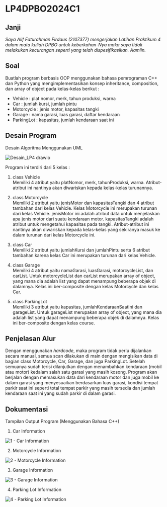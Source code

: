 # LP4DPBO2024C1

## Janji
*Saya Alif Faturahman Firdaus (2107377) mengerjakan Latihan Praktikum 4 dalam mata kuliah DPBO untuk keberkahan-Nya maka saya tidak melakukan kecurangan seperti yang telah dispesifikasikan. Aamiin.*

## Soal
Buatlah program berbasis OOP menggunakan bahasa pemrograman C++ dan Python  yang mengimplementasikan konsep inheritance, composition, dan array of object pada kelas-kelas berikut :

- Vehicle : plat nomor, merk, tahun produksi, warna
- Car : jumlah kursi, jumlah pintu
- Motorcycle : jenis motor, kapasitas tangki
- Garage : nama garasi, luas garasi, daftar kendaraan
- ParkingLot : kapasitas, jumlah kendaraan saat ini

## Desain Program
Desain Algoritma Menggunakan UML

![Desain_LP4 drawio](https://github.com/Aliffaturahman/LP4DPBO2024C1/assets/100842759/85b301be-5b5d-4f1c-91f1-814af7204fa5)

Program ini terdiri dari 5 kelas :

1. class Vehicle  
Memiliki 4 atribut yaitu platNomor, merk, tahunProduksi, warna. Atribut-atribut ini nantinya akan diwariskan kepada kelas-kelas turunannya.

2. class Motorcycle  
Memiliki 2 atribut yaitu jenisMotor dan kapasitasTangki dan 4 atribut tambahan dari kelas Vehicle. Kelas Motorcycle ini merupakan turunan dari kelas Vehicle. jenisMotor ini adalah atribut data untuk menjelaskan apa jenis motor dari suatu kendaraan motor. kapasitasTangki adalah atribut untuk mengetahui kapasitas pada tangki. Atribut-atribut ini nantinya akan diwariskan kepada kelas-kelas yang sekiranya masuk ke dalam turunan dari kelas Motorcycle  ini.

3. class Car  
Memiliki 2 atribut yaitu jumlahKursi dan jumlahPintu serta 6 atribut tambahan karena kelas Car ini merupakan turunan dari kelas Vehicle.

4. class Garage  
Memiliki 4 atribut yaitu namaGarasi, luasGarasi, motorcycleList, dan carList. Untuk motorcycleList dan carList merupakan array of object, yang mana dia adalah list yang dapat menampung beberapa objek di dalamnya. Kelas ini ber-composite dengan kelas Motorcycle dan kelas Car.

5. class ParkingLot  
Memiliki 3 atribut yaitu kapasitas, jumlahKendaraanSaatIni dan garageList. Untuk garageList merupakan array of object, yang mana dia adalah list yang dapat menampung beberapa objek di dalamnya. Kelas ini ber-composite dengan kelas course.
        
## Penjelasan Alur
Dengan menggunakan *hardcode*, maka program tidak perlu dijalankan secara manual, semua scan dilakukan di main dengan mengisikan data di bagian class Motorcycle, Car, Garage, dan juga ParkingLot. Setelah semuanya sudah terisi dilanjutkan dengan menambahkan kendaraan (mobil atau motor) kedalam salah satu garasi yang masih kosong. Program akan berjalan dengan memasukan data dari kendaraan motor dan juga mobil ke dalam garasi yang menyesuaikan berdasarkan luas garasi, kondisi tempat parkir saat ini seperti total tempat parkir yang masih tersedia dan jumlah kendaraan saat ini yang sudah parkir di dalam garasi. 

## Dokumentasi
Tampilan Output Program (Menggunakan Bahasa C++)

1. Car Information

![1 - Car Information](https://github.com/Aliffaturahman/LP4DPBO2024C1/assets/100842759/a66ae342-2b78-4b00-8790-e024e23ed2de)

2. Motorcycle Information
   
![2 - Motorcycle Information](https://github.com/Aliffaturahman/LP4DPBO2024C1/assets/100842759/c99910fa-a3b0-48bd-841a-4b24865e70ac)

3. Garage Information
   
![3 - Garage Information](https://github.com/Aliffaturahman/LP4DPBO2024C1/assets/100842759/5b99a905-be04-452f-adf5-081339682d2a)

4. Parking Lot Information
   
![4 - Parking Lot Information](https://github.com/Aliffaturahman/LP4DPBO2024C1/assets/100842759/6d72b6a6-fc52-4b2e-83ed-23d738ec50a5)
